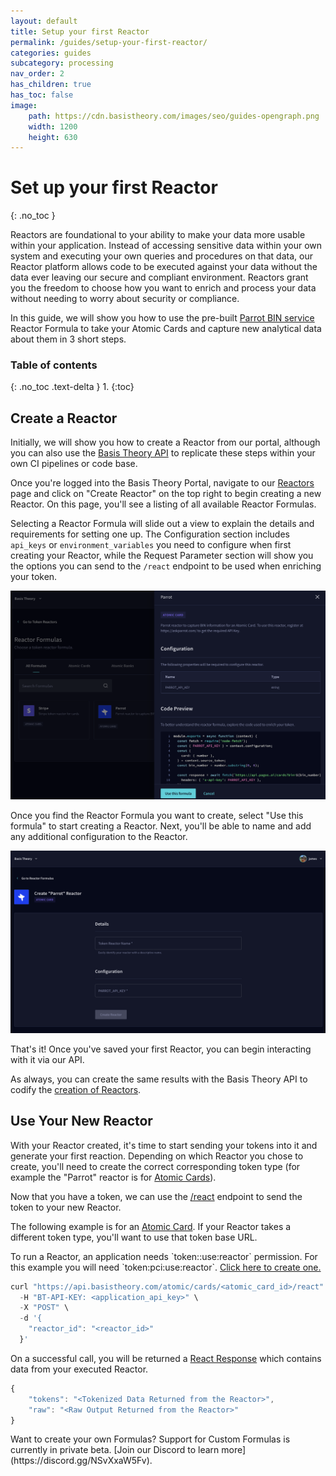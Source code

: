 ```yaml
---
layout: default
title: Setup your first Reactor
permalink: /guides/setup-your-first-reactor/
categories: guides
subcategory: processing
nav_order: 2
has_children: true
has_toc: false
image:
    path: https://cdn.basistheory.com/images/seo/guides-opengraph.png
    width: 1200
    height: 630
---
```


# Set up your first Reactor
{: .no_toc }

Reactors are foundational to your ability to make your data more usable within your application. Instead of accessing sensitive data within your own system and executing your own queries and procedures on that data, our Reactor platform allows code to be executed against your data without the data ever leaving our secure and compliant environment. Reactors grant you the freedom to choose how you want to enrich and process your data without needing to worry about security or compliance.

In this guide, we will show you how to use the pre-built [Parrot BIN service](https://askparrot.com) Reactor Formula to take your Atomic Cards and capture new analytical data about them in 3 short steps.

### Table of contents
{: .no_toc .text-delta }
1. 
{:toc}

## Create a Reactor

Initially, we will show you how to create a Reactor from our portal, although you can also use the [Basis Theory API](https://docs.basistheory.com/#reactors) to replicate these steps within your own CI pipelines or code base.

Once you're logged into the Basis Theory Portal, navigate to our [Reactors](https://portal.basistheory.com/reactors) page and click on "Create Reactor" on the top right to begin creating a new Reactor. On this page, you'll see a listing of all available Reactor Formulas.

Selecting a Reactor Formula will slide out a view to explain the details and requirements for setting one up. The Configuration section includes `api_keys` or `environment_variables` you need to configure when first creating your Reactor, while the Request Parameter section will show you the options you can send to the `/react` endpoint to be used when enriching your token.

![Screenshot of selecting a Reactor Formula](/assets/images/setup_first_reactor/token-reactor-formula.png)

Once you find the Reactor Formula you want to create, select "Use this formula" to start creating a Reactor.  Next, you'll be able to name and add any additional configuration to the Reactor.

![Screenshot of create a Reactor](/assets/images/setup_first_reactor/create-reactor.png)

That's it! Once you've saved your first Reactor, you can begin interacting with it via our API.

<span class="base-alert info">
  <span>
    As always, you can create the same results with the Basis Theory API to codify the <a href="https://docs.basistheory.com/api-reference/#reactors-create-reactor">creation of Reactors</a>.
  </span>
</span>

## Use Your New Reactor

With your Reactor created, it's time to start sending your tokens into it and generate your first reaction. Depending on which Reactor you chose to create, you'll need to create the correct corresponding token type (for example the "Parrot" reactor is for [Atomic Cards](https://docs.basistheory.com/api-reference/#atomic-cards)).

Now that you have a token, we can use the [/react](https://docs.basistheory.com/api-reference/#atomic-cards-react-with-an-atomic-card) endpoint to send the token to your new Reactor.

The following example is for an [Atomic Card](https://docs.basistheory.com/api-reference/#atomic-cards). If your Reactor takes a different token type, you'll want to use that token base URL.

<span class="base-alert warning">
  <span>
    To run a Reactor, an application needs `token:<classification>:use:reactor` permission. For this example you will need `token:pci:use:reactor`. <a href="https://portal.basistheory.com/applications/create?permissions=token%3Apci%3Ause%3Areactor&type=server_to_server&name=Card+Reactor" target="_blank">Click here to create one.</a>
  </span>
</span>

```js
curl "https://api.basistheory.com/atomic/cards/<atomic_card_id>/react" \
  -H "BT-API-KEY: <application_api_key>" \
  -X "POST" \
  -d '{
    "reactor_id": "<reactor_id>"
  }'
```

On a successful call, you will be returned a [React Response](https://docs.basistheory.com/api-reference/#atomic-cards-react-with-an-atomic-card-react-response-object) which contains data from your executed Reactor.

```js
{
    "tokens": "<Tokenized Data Returned from the Reactor>",
    "raw": "<Raw Output Returned from the Reactor>"
}
```

<span class="base-alert info">
  <span>
    Want to create your own Formulas? Support for Custom Formulas is currently in private beta. [Join our Discord to learn more](https://discord.gg/NSvXxaW5Fv).
  </span>
</span>

